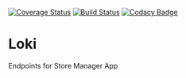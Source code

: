 [![Coverage Status](https://coveralls.io/repos/github/Makavura/Loki/badge.svg?branch=develop)](https://coveralls.io/github/Makavura/Loki?branch=develop)
[![Build Status](https://travis-ci.org/Makavura/Loki.svg?branch=develop)](https://travis-ci.org/Makavura/Loki)
[![Codacy Badge](https://api.codacy.com/project/badge/Grade/870ae21efc8e4118a6bcf95732dea090)](https://www.codacy.com/app/Makavura/Loki?utm_source=github.com&amp;utm_medium=referral&amp;utm_content=Makavura/Loki&amp;utm_campaign=Badge_Grade)

# Loki
Endpoints for Store Manager App
